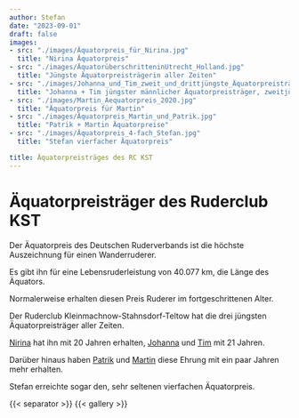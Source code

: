 ```yaml
---
author: Stefan
date: "2023-09-01"
draft: false
images:
- src: "./images/Äquatorpreis_für_Nirina.jpg"
  title: "Nirina Äquatorpreis"
- src: "./images/ÄquatorüberschritteninUtrecht_Holland.jpg"
  title: "Jüngste Äquatorpreisträgerin aller Zeiten"
- src: "./images/Johanna_und_Tim_zweit_und_drittjüngste_Äquatorpreisträger_aller_Zeiten_2024.jpg"
  title: "Johanna + Tim jüngster männlicher Äquatorpreisträger, zweitjüngste weibliche Äquatorpreisträgerin "
- src: "./images/Martin_Aequatorpreis_2020.jpg"
  title: "Äquatorpreis für Martin"
- src: "./images/Äquatorpreis_Martin_und_Patrik.jpg"
  title: "Patrik + Martin Äquatorpreise"
- src: "./images/Äquatorpreis_4-fach_Stefan.jpg"
  title: "Stefan vierfacher Äquatorpreis"

title: Äquatorpreisträges des RC KST
---
```


# Äquatorpreisträger des Ruderclub KST


Der Äquatorpreis des Deutschen Ruderverbands ist die höchste Auszeichnung für einen Wanderruderer.

Es gibt ihn für eine Lebensruderleistung von 40.077 km, die Länge des Äquators.

Normalerweise erhalten diesen Preis Ruderer im fortgeschrittenen Alter.

Der Ruderclub Kleinmachnow-Stahnsdorf-Teltow hat die drei jüngsten Äquatorpreisträger aller Zeiten.

[Nirina](../../../berichte/2017/aequatorpreis_nirina_2017/) hat ihn mit 20 Jahren erhalten, [Johanna](../../../berichte/2023/aequatorpreis_johanna_2023/) und [Tim](../../../berichte/2023/aequatorpreis_tim_2023/) mit 21 Jahren.

Darüber hinaus haben [Patrik](../../../berichte/2021/aquatorpreis_patrik/) und [Martin](../../../berichte/2021/aquatorpreis_martin/) diese Ehrung mit ein paar Jahren mehr erhalten.

Stefan erreichte sogar den, sehr seltenen vierfachen Äquatorpreis.


{{< separator >}} {{< gallery >}}
